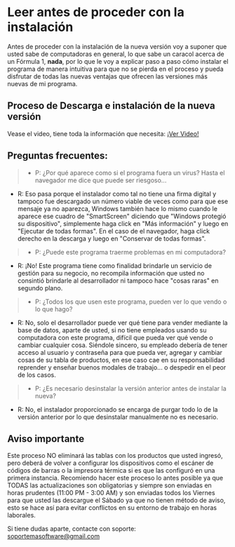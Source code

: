 # **Leer antes de proceder con la instalación**

Antes de proceder con la instalación de la nueva versión voy a suponer que usted sabe de computadoras en general, lo que sabe un caracol acerca de un Fórmula 1, **nada**, por lo que le voy a explicar paso a paso cómo instalar el programa de manera intuitiva para que no se pierda en el proceso y pueda disfrutar de todas las nuevas ventajas que ofrecen las versiones más nuevas de mi programa.


## **Proceso de Descarga e instalación de la nueva versión**

Vease el video, tiene toda la información que necesita:
[¡Ver Video!](https://youtu.be/25tIBAkmvtI)

## **Preguntas frecuentes:**

> - P: ¿Por qué aparece como si el programa fuera un virus? Hasta el navegador me dice que puede ser riesgoso...

- R: Eso pasa porque el instalador como tal no tiene una firma digital y tampoco fue descargado un número viable de veces como         para que ese mensaje ya no aparezca, Windows también hace lo mismo cuando le aparece ese cuadro de "SmartScreen" diciendo que "Windows protegió su dispositivo", simplemente haga click en "Más información" y luego en "Ejecutar de todas formas". En el caso de el navegador, haga click derecho en la descarga y luego en "Conservar de todas formas".

> - P: ¿Puede este programa traerme problemas en mi computadora?

- R: ¡No! Este programa tiene como finalidad brindarle un servicio de gestión para su negocio, no recompila información que usted no consintió brindarle al desarrollador ni tampoco hace "cosas raras" en segundo plano.

>  - P: ¿Todos los que usen este programa, pueden ver lo que vendo o lo que hago?

- R: No, solo el desarrollador puede ver qué tiene para vender mediante la base de datos, aparte de usted, si no tiene empleados usando su computadora con este programa, difícil que pueda ver qué vende o cambiar cualquier cosa. Siéndole sincero, su empleado debería de tener acceso al usuario y contraseña para que pueda ver, agregar y cambiar cosas de su tabla de productos, en ese caso cae en su responsabilidad reprender y enseñar buenos modales de trabajo... o despedir en el peor de los casos.

>  - P: ¿Es necesario desinstalar la versión anterior antes de instalar la nueva?

- R: No, el instalador proporcionado se encarga de purgar todo lo de la versión anterior por lo que desinstalar manualmente no es necesario.

## **Aviso importante**
Este proceso NO eliminará las tablas con los productos que usted ingresó, pero deberá de volver a configurar los dispositivos como el escáner de códigos de barras o la impresora térmica si es que las configuró en una primera instancia. Recomiendo hacer este proceso lo antes posible ya que TODAS las actualizaciones son obligatorias y siempre son enviadas en horas prudentes (11:00 PM - 3:00 AM) y son enviadas todos los Viernes para que usted las descargue el Sábado ya que no tienen método de aviso, esto se hace así para evitar conflictos en su entorno de trabajo en horas laborales.

Si tiene dudas aparte, contacte con soporte: soportemasoftware@gmail.com



